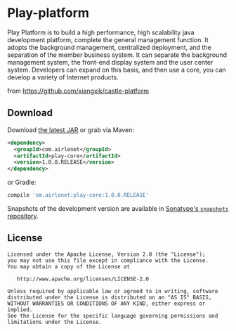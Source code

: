 # Play-platform

Play Platform is to build a high performance, high scalability java development platform, complete the general management function. It adopts the background management, centralized deployment, and the separation of the member business system. It can separate the background management system, the front-end display system and the user center system. Developers can expand on this basis, and then use a core, you can develop a variety of Internet products.

from
https://github.com/xiangxik/castle-platform


Download
--------

Download [the latest JAR][latestjar] or grab via Maven:
```xml
<dependency>
  <groupId>com.airlenet</groupId>
  <artifactId>play-core</artifactId>
  <version>1.0.0.RELEASE</version>
</dependency>
```
or Gradle:
```groovy
compile 'om.airlenet:play-core:1.0.0.RELEASE'
```

Snapshots of the development version are available in [Sonatype's `snapshots` repository][snap].


License
-------

    Licensed under the Apache License, Version 2.0 (the "License");
    you may not use this file except in compliance with the License.
    You may obtain a copy of the License at

       http://www.apache.org/licenses/LICENSE-2.0

    Unless required by applicable law or agreed to in writing, software
    distributed under the License is distributed on an "AS IS" BASIS,
    WITHOUT WARRANTIES OR CONDITIONS OF ANY KIND, either express or implied.
    See the License for the specific language governing permissions and
    limitations under the License.



 [latestjar]: https://search.maven.org/remote_content?g=com.airlenet&a=play-core&v=LATEST
 [snap]: https://oss.sonatype.org/content/repositories/snapshots/